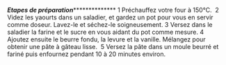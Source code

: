 ***********************Etapes de préparation*************************************
1 Préchauffez votre four à 150°C. 
2 Videz les yaourts dans un saladier, et gardez un pot pour vous en servir comme doseur. Lavez-le et séchez-le soigneusement. 
3 Versez dans le saladier la farine et le sucre en vous aidant du pot comme mesure.
4 Ajoutez ensuite le beurre fondu, la levure et la vanille. Mélangez pour obtenir une pâte à gâteau lisse. 
5 Versez la pâte dans un moule beurré et fariné puis enfournez pendant 10 à 20 minutes environ.